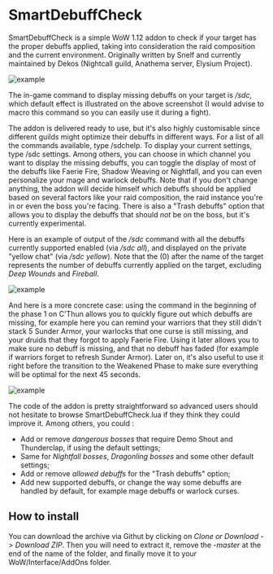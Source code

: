 # SmartDebuffCheck

SmartDebuffCheck is a simple WoW 1.12 addon to check if your target has the proper debuffs applied, taking into consideration the raid composition and the current environment. 
Originally written by Snelf and currently maintained by Dekos (Nightcall guild, Anathema server, Elysium Project). 

![example](https://img11.hostingpics.net/pics/488511sdcexamplesmall.jpg)

The in-game command to display missing debuffs on your target is */sdc*, which default effect is illustrated on the above screenshot (I would advise to macro this command so you can easily use it during a fight). 

The addon is delivered ready to use, but it's also highly customisable since different guilds might optimize their debuffs in different ways. For a list of all the commands available, type /sdchelp. To display your current settings, type /sdc settings. Among others, you can choose in which channel you want to display the missing debuffs, you can toggle the display of most of the debuffs like Faerie Fire, Shadow Weaving or Nightfall, and you can even personalize your mage and warlock debuffs. Note that if you don't change anything, the addon will decide himself which debuffs should be applied based on several factors like your raid composition, the raid instance you're in or even the boss you're facing. There is also a "Trash debuffs" option that allows you to display the debuffs that should *not* be on the boss, but it's currently experimental. 

Here is an example of output of the */sdc* command with all the debuffs currently supported enabled (via */sdc all*), and displayed on the private "yellow chat" (via */sdc yellow*). Note that the (0) after the name of the target represents the number of debuffs currently applied on the target, excluding *Deep Wounds* and *Fireball*. 

![example](https://img11.hostingpics.net/pics/890735alldebuffs.png)

And here is a more concrete case: using the command in the beginning of the phase 1 on C'Thun allows you to quickly figure out which debuffs are missing, for example here you can remind your warriors that they still didn't stack 5 Sunder Armor, your warlocks that one curse is still missing, and your druids that they forgot to apply Faerie Fire. Using it later allows you to make sure no debuff is missing, and that no debuff has faded (for example if warriors forget to refresh Sunder Armor). Later on, it's also useful to use it right before the transition to the Weakened Phase to make sure everything will be optimal for the next 45 seconds. 

![example](https://img11.hostingpics.net/pics/210276sdccthun.png)

The code of the addon is pretty straightforward so advanced users should not hesitate to browse SmartDebuffCheck.lua if they think they could improve it. Among others, you could : 
- Add or remove *dangerous bosses* that require Demo Shout and Thunderclap, if using the default settings; 
- Same for *Nightfall bosses*, *Dragonling bosses* and some other default settings; 
- Add or remove *allowed debuffs* for the "Trash debuffs" option; 
- Add new supported debuffs, or change the way some debuffs are handled by default, for example mage debuffs or warlock curses. 

## How to install
You can download the archive via Githut by clicking on *Clone or Download* -> *Download ZIP*. Then you will need to extract it, remove the *-master* at the end of the name of the folder, and finally move it to your WoW/Interface/AddOns folder. 
